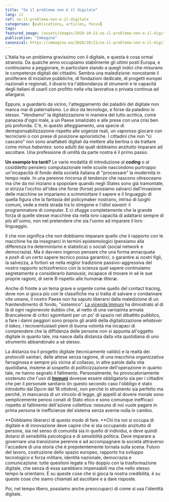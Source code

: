 ```yaml
---
title: "Se il problema non è il digitale"
lang: it
ref: se-il-problema-non-e-il-digitale
categories: [publications, articles, focus]
tags:
featured_image: /assets/images/2020-10-21-se-il-problema-non-e-il-digitale.jpg
publication: "Immagina"
canonical: https://immagina.eu/2020/10/21/se-il-problema-non-e-il-digitale/
---
```


L'Italia ha un problema gravissimo con il digitale, e questa è cosa ormai stranota. Da qualche anno occupiamo stabilmente gli ultimi posti Europa, e continuiamo a peggiorare, in particolare stando a quegli indici che misurano le competenze digitali dei cittadini. Sembra una maledizione: nonostante il proliferare di iniziative pubbliche, di fondazioni dedicate, di progetti europei nazionali e regionali, il divario tra l'abbondanza di strumenti e le capacità degli italiani di usarli con profitto nella vita lavorativa o privata continua ad allargarsi.

Eppure, a guardarlo da vicino, l'atteggiamento dei paladini del digitale non manca mai di paternalismo. Lo dico da tecnologo, e forse da paladino io stesso. "Vendiamo" la digitalizzazione in maniera del tutto acritica, come panacea d'ogni male, a un Paese smaliziato e alle prese con una crisi ben più profonda. C'è, in questo atteggiamento, una specie di deresponsabilizzazione rispetto alle urgenze reali, un vaporoso giocare con tecnicismi o con prese di posizione aprioristiche. I cittadini che non "ci cascano" non sono analfabeti digitali da mettere alla berlina o da trattare come *minus habentes*: sono adulti dai quali dobbiamo anzitutto imparare ad ascoltare. Una professione di umiltà da parte nostra è il primo passo.

**Un esempio tra tanti?** Le varie modalità di introduzione al ***coding*** o al cosiddetto pensiero computazionale nelle scuole nascondono purtroppo un'incapacità di fondo della società italiana di "processare" la modernità in tempo reale. In una perenne rincorsa di tendenze che nascono oltreoceano ma che da noi iniziano a spopolare quando negli States sono già tramontate, si strizza l'occhio all'idea che forse (forse) possiamo salvarci dall'invasione delle macchine se impariamo a scimmiottare il sapere e il linguaggio di quella figura che la fantasia del policymaker nostrano, intriso di luoghi comuni, vede a metà strada tra lo stregone e l'*idiot savant*: il programmatore di computer. E ci sfugge completamente che la grande forza di quelle stesse macchine sta nella loro capacità di adattarsi sempre di più all'uomo, non nel pretendere che sia l'uomo ad imparare il loro linguaggio.

Il che non significa che non dobbiamo imparare quello che il rapporto con le macchine ha da insegnarci in termini epistemologici (pensiamo alla differenza tra determinismo e statistica) o sociali (social network e democrazia). Ma è davvero ingenuo pensare che una forma annacquata e *posh* di un certo sapere tecnico possa garantirci, o garantire ai nostri figli, la salvezza, a fortiori se nella miglior tradizione passivo-aggressiva del nostro rapporto schizofrenico con la scienza quel sapere continuiamo segretamente a considerarlo *banausia*, incapace di trovare in sé le sue proprie ragioni, di serie B rispetto alle *humanæ litteræ*.

Anche di fronte a un tema grave e urgente come quello del contact tracing, dove non si gioca più con le classifiche ma si tratta di salvare o condannare vite umane, il nostro Paese non ha saputo liberarsi dalla maledizione di un fraintendimento di fondo, "sistemico". [La vicenda Immuni](https://immagina.eu/2020/08/19/perche-oggi-dovremmo-usare-tutti-immuni/) ha dimostrato al di là di ogni ragionevole dubbio che, al netto di una variopinta armata Brancaleone di critici sgomitanti per un po' di spazio nel dibattito pubblico, a fare i danni peggiori sono proprio gli araldi della digitalizzazione *whatever it takes*, i tecnoentusiasti pieni di buona volontà ma incapaci di comprendere che la diffidenza delle persone non si appunta all'oggetto digitale in quanto tale, ma nasce dalla distanza dalla vita quotidiana di uno strumento abbandonato a sé stesso.

La distanza tra il progetto digitale (tecnicamente valido) e la realtà dei protocolli sanitari, delle attese senza ragione, di una macchina organizzativa farraginosa e sempre più vicina al collasso, in altre parole dalla vita quotidiana, insieme al sospetto di politicizzazione dell'operazione in quanto tale, ne hanno segnato il fallimento. Personalmente, ho provocatoriamente sostenuto che l'uso di **[Immuni](https://immagina.eu/2020/10/07/app-immuni-e-privacy-cosa-vuol-dire-che-i-dati-sono-criptati/)** dovesse essere obbligatorio sia per i cittadini che per il personale sanitario (in questo secondo caso l'obbligo è stato introdotto dal Dpcm del 18 ottobre), non perché lo strumento sia perfetto ma perché, in mancanza di un vincolo di legge, gli appelli al dovere morale sono semplicemente penosi conati di Stato etico e sono comunque inefficaci rispetto al fallimento dell'azione collettiva: nessuno di noi vuole pagare in prima persona le inefficienze del sistema senza averne nulla in cambio.

**Dobbiamo liberarci di questo modo di fare. **Chi tra noi si occupa di digitale e di innovazione deve capire che si sta occupando anzitutto di persone, sia nel senso di comunità sia in quello di individui, e deve quindi dotarsi di sensibilità psicologica e di sensibilità politica. Deve imparare a governare una transizione perenne e ad accompagnare la società attraverso l'accadere di una storia che è prepotentemente tornata sulla scena. Futuro del lavoro, costruzione dello spazio europeo, rapporto tra sviluppo tecnologico e forza militare, identità nazionale, democrazia e comunicazione: tutte questioni legate a filo doppio con la trasformazione digitale, che senza di essa sarebbero impensabili ma che nello stesso tempo la orientano. È su queste cose che si gioca la nostra credibilità, è su queste cose che siamo chiamati ad ascoltare e a dare risposte.

Poi, nel tempo libero, possiamo anche preoccuparci di come si usa l'identità digitale.

